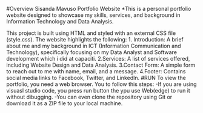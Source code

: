 #Overview
Sisanda Mavuso Portfolio Website
*This is a personal portfolio website designed to showcase my skills, services, and background in Information Technology and Data Analysis.

This project is built using HTML and styled with an external CSS file (style.css). 
The website highlights the following:
        1. Introduction: A brief about me and my background in ICT (Information Communication and Technology), specifically focusing on my Data Analyst and Software development which i did at capaciti.
        2.Services: A list of services offered, including Website Design and Data Analysis.
        3.Contact Form: A simple form to reach out to me with name, email, and a message.
        4.Footer: Contains social media links to Facebook, Twitter, and LinkedIn.
#RUN
To view the portfolio, you need a web browser. You to follow this steps:
-If you are using visuasl studio code, you press run button the ypu use Web(edge) to run it without dibugging.
-You can even clone the repository using Git or download it as a ZIP file to your local machine.
